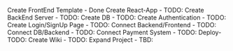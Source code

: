 Create FrontEnd Template - Done
Create React-App - TODO: 
Create BackEnd Server - TODO: 
Create DB - TODO: 
Create Authentication - TODO:
Create Login/SignUp Page - TODO: 
Connect Backend/Frontend - TODO: 
Connect DB/Backend - TODO:
Connect Payment System - TODO:
Deploy- TODO: 
Create Wiki - TODO:
Expand Project - TBD:
